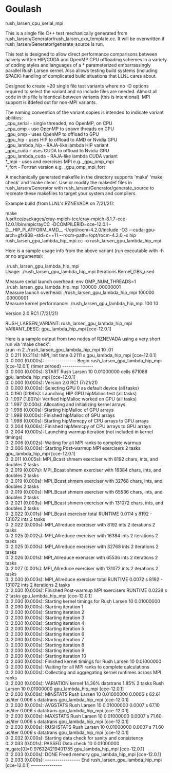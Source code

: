 # Goulash
rush_larsen_cpu_serial_mpi

This is a single file C++ test mechanically generated from rush_larsen/Generator/rush_larsen_cxx_template.cc.   It will be overwritten if rush_larsen/Generator/generate_source is run.  

This test is designed to allow direct performance comparisons between naively written HIP/CUDA and OpenMP GPU offloading schemes in a variety of coding styles and languages of a * parameterized embarrassingly parallel Rush Larsen kernel. Also allows testing build systems (including SPACK) handling of complicated build situations that LLNL cares about.
  
Designed to create ~20 single file test variants where no -D options required to select the variant and no include files are needed.  Almost all code in this file is identical between variants (this is intentional).  MPI support is ifdefed out for non-MPI variants.

The naming convention of the variant copies is intended to indicate variant abilities:  
 _cpu_serial      - single threaded, no OpenMP, on CPU  
 _cpu_omp         - use OpenMP to spawn threads on CPU  
 _gpu_omp         - uses OpenMP to offload to GPU  
 _gpu_hip         - uses HIP to offload to AMD or Nvidia GPU  
 _gpu_lambda_hip  - RAJA-like lambda HIP variant  
 _gpu_cuda        - uses CUDA to offload to Nvidia GPU  
 _gpu_lambda_cuda - RAJA-like lambda CUDA variant  
 *_mpi            - uses and exercises MPI e.g. _gpu_omp_mpi  
 *_fort           - Fortran version e.g. _gpu_omp_mpi_fort  

A mechanically generated makefile in the directory supports 'make' 'make check' and 'make clean'.  Use or modify the makedef files in rush_larsen/Generator with rush_larsen/Generator/generate_source to recreate these makefiles to target your system and compilers.

Example build (from LLNL's RZNEVADA on 7/21/21):

make  
/usr/tce/packages/cray-mpich-tce/cray-mpich-8.1.7-cce-12.0.1/bin/mpicrayCC  -DCOMPILERID=cce-12.0.1 -D__HIP_PLATFORM_AMD__ -I/opt/rocm-4.2.0/include -O3 --cuda-gpu-arch=gfx908 -std=c++11 --rocm-path=/opt/rocm-4.2.0 -x hip rush_larsen_gpu_lambda_hip_mpi.cc   -o rush_larsen_gpu_lambda_hip_mpi

Here is a sample usage info from the above variant (run executable with -h or no arguments):

./rush_larsen_gpu_lambda_hip_mpi   
Usage: ./rush_larsen_gpu_lambda_hip_mpi  Iterations  Kernel_GBs_used  
  
Measure serial launch overhead:  env OMP_NUM_THREADS=1 ./rush_larsen_gpu_lambda_hip_mpi 100000 .00000001  
Measure launch overhead:         ./rush_larsen_gpu_lambda_hip_mpi 100000 .00000001  
Measure kernel performance:      ./rush_larsen_gpu_lambda_hip_mpi    100 10  
  
Version 2.0 RC1 (7/21/21)  
  
RUSH_LARSEN_VARIANT: rush_larsen_gpu_lambda_hip_mpi  
VARIANT_DESC: gpu_lambda_hip_mpi [cce-12.0.1]  

Here is a sample output from two nodes of RZNEVADA using a very short run via 'make check':  
srun -n 2 ./rush_larsen_gpu_lambda_hip_mpi 10 .01  
  0:   0.211 (0.211s): MPI_Init time 0.2111 s gpu_lambda_hip_mpi [cce-12.0.1]  
  0:   0.000 (0.000s): --------------- Begin rush_larsen_gpu_lambda_hip_mpi [cce-12.0.1] (timer zeroed) ---------------  
  0:   0.000 (0.000s): START Rush Larsen 10 0.01000000  cells 671088  gpu_lambda_hip_mpi [cce-12.0.1]  
  0:   0.000 (0.000s): Version 2.0 RC1 (7/21/21)  
  0:   0.000 (0.000s): Selecting GPU 0 as default device (all tasks)  
  0:   0.190 (0.190s): Launching HIP GPU hipMalloc test (all tasks)  
  0:   1.997 (1.807s): Verified hipMalloc worked on GPU (all tasks)  
  0:   1.997 (0.000s): Allocating and initializing kernel arrays  
  0:   1.998 (0.000s): Starting hipMalloc of GPU arrays  
  0:   1.998 (0.000s): Finished hipMalloc of GPU arrays  
  0:   1.998 (0.000s): Starting hipMemcpy of CPU arrays to GPU arrays  
  0:   2.004 (0.006s): Finished hipMemcpy of CPU arrays to GPU arrays  
  0:   2.004 (0.000s): Launching warmup iteration (not included in kernel timings)  
  0:   2.006 (0.002s): Waiting for all MPI ranks to complete warmup  
  0:   2.006 (0.000s): Starting Post-warmup MPI exercisers  2 tasks gpu_lambda_hip_mpi [cce-12.0.1]  
  0:   2.011 (0.005s): MPI_Bcast shmem exerciser with   8192 chars, ints, and doubles 2 tasks  
  0:   2.019 (0.007s): MPI_Bcast shmem exerciser with  16384 chars, ints, and doubles 2 tasks  
  0:   2.019 (0.000s): MPI_Bcast shmem exerciser with  32768 chars, ints, and doubles 2 tasks  
  0:   2.019 (0.000s): MPI_Bcast shmem exerciser with  65536 chars, ints, and doubles 2 tasks  
  0:   2.021 (0.003s): MPI_Bcast shmem exerciser with 131072 chars, ints, and doubles 2 tasks  
  0:   2.022 (0.001s): MPI_Bcast exerciser total RUNTIME 0.0114 s  8192 - 131072 ints 2 tasks  
  0:   2.022 (0.000s): MPI_Allreduce exerciser with   8192 ints 2 iterations 2 tasks  
  0:   2.025 (0.002s): MPI_Allreduce exerciser with  16384 ints 2 iterations 2 tasks  
  0:   2.025 (0.000s): MPI_Allreduce exerciser with  32768 ints 2 iterations 2 tasks  
  0:   2.026 (0.001s): MPI_Allreduce exerciser with  65536 ints 2 iterations 2 tasks  
  0:   2.027 (0.001s): MPI_Allreduce exerciser with 131072 ints 2 iterations 2 tasks  
  0:   2.030 (0.003s): MPI_Allreduce exerciser total RUNTIME 0.0072 s  8192 - 131072 ints 2 iterations 2 tasks  
  0:   2.030 (0.000s): Finished Post-warmup MPI exercisers RUNTIME 0.0238 s 2 tasks gpu_lambda_hip_mpi [cce-12.0.1]  
  0:   2.030 (0.000s): Starting kernel timings for Rush Larsen 10 0.01000000  
  0:   2.030 (0.000s): Starting iteration      1  
  0:   2.030 (0.000s): Starting iteration      2  
  0:   2.030 (0.000s): Starting iteration      3  
  0:   2.030 (0.000s): Starting iteration      4  
  0:   2.030 (0.000s): Starting iteration      5  
  0:   2.030 (0.000s): Starting iteration      6  
  0:   2.030 (0.000s): Starting iteration      7  
  0:   2.030 (0.000s): Starting iteration      8  
  0:   2.030 (0.000s): Starting iteration      9  
  0:   2.030 (0.000s): Starting iteration     10  
  0:   2.030 (0.000s): Finished kernel timings for Rush Larsen 10 0.01000000  
  0:   2.030 (0.000s): Waiting for all MPI ranks to complete calculations  
  0:   2.030 (0.000s): Collecting and aggregating kernel runtimes across MPI ranks  
  0:   2.030 (0.000s): VARIATION kernel   14.36%  datatrans    1.85%  2 tasks  Rush Larsen 10 0.01000000  gpu_lambda_hip_mpi [cce-12.0.1]  
  0:   2.030 (0.000s): MINSTATS   Rush Larsen 10 0.01000000  0.0006 s  62.61 us/iter  0.006 s datatrans gpu_lambda_hip_mpi [cce-12.0.1]  
  0:   2.030 (0.000s): AVGSTATS   Rush Larsen 10 0.01000000  0.0007 s  67.10 us/iter  0.006 s datatrans gpu_lambda_hip_mpi [cce-12.0.1]  
  0:   2.030 (0.000s): MAXSTATS   Rush Larsen 10 0.01000000  0.0007 s  71.60 us/iter  0.006 s datatrans gpu_lambda_hip_mpi [cce-12.0.1]  
  0:   2.030 (0.000s): RUSHSTATS  Rush Larsen 10 0.01000000  0.0007 s  71.60 us/iter  0.006 s datatrans gpu_lambda_hip_mpi [cce-12.0.1]  
  0:   2.032 (0.000s): Starting data check for sanity and consistency  
  0:   2.033 (0.001s): PASSED Data check 10 0.01000000  m_gate[0]=0.976324219401755 gpu_lambda_hip_mpi [cce-12.0.1]  
  0:   2.033 (0.000s): DONE Freed memory gpu_lambda_hip_mpi [cce-12.0.1]  
  0:   2.033 (0.000s): ----------------- End rush_larsen_gpu_lambda_hip_mpi [cce-12.0.1] ---------------  
  
